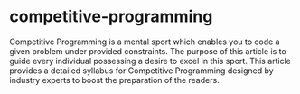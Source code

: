 # competitive-programming

Competitive Programming is a mental sport which enables you to code a given problem under provided constraints. The purpose of this article is to guide every individual possessing a desire to excel in this sport. This article provides a detailed syllabus for Competitive Programming designed by industry experts to boost the preparation of the readers.
